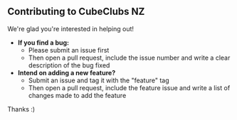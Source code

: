 ## Contributing to CubeClubs NZ

We're glad you're interested in helping out!

- **If you find a bug:**
  - Please submit an issue first
  - Then open a pull request, include the issue number and write a clear description of the bug fixed
- **Intend on adding a new feature?**
  - Submit an issue and tag it with the "feature" tag
  - Then open a pull request, include the feature issue and write a list of changes made to add the feature

Thanks :)
